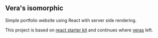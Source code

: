 ## Vera's isomorphic

Simple portfolio website using React with server side rendering.

This project is based on [react starter kit](https://github.com/kriasoft/react-starter-kit) and continues where [veras](https://github.com/teemuteemu/veras) left.